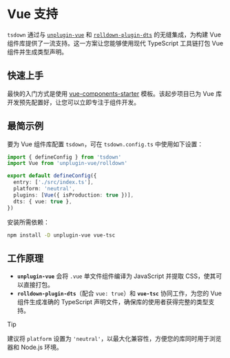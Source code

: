 # Vue 支持

`tsdown` 通过与 [`unplugin-vue`](https://github.com/unplugin/unplugin-vue) 和 [`rolldown-plugin-dts`](https://github.com/sxzz/rolldown-plugin-dts) 的无缝集成，为构建 Vue 组件库提供了一流支持。这一方案让您能够使用现代 TypeScript 工具链打包 Vue 组件并生成类型声明。

## 快速上手

最快的入门方式是使用 [vue-components-starter](https://github.com/sxzz/vue-components-starter) 模板。该起步项目已为 Vue 库开发预先配置好，让您可以立即专注于组件开发。

## 最简示例

要为 Vue 组件库配置 `tsdown`，可在 `tsdown.config.ts` 中使用如下设置：

```ts [tsdown.config.ts]
import { defineConfig } from 'tsdown'
import Vue from 'unplugin-vue/rolldown'

export default defineConfig({
  entry: ['./src/index.ts'],
  platform: 'neutral',
  plugins: [Vue({ isProduction: true })],
  dts: { vue: true },
})
```

安装所需依赖：

```bash
npm install -D unplugin-vue vue-tsc
```

## 工作原理

- **`unplugin-vue`** 会将 `.vue` 单文件组件编译为 JavaScript 并提取 CSS，使其可以直接打包。
- **`rolldown-plugin-dts`**（配合 `vue: true`）和 **`vue-tsc`** 协同工作，为您的 Vue 组件生成准确的 TypeScript 声明文件，确保库的使用者获得完整的类型支持。

> [!TIP]
> 建议将 `platform` 设置为 `'neutral'`，以最大化兼容性，方便您的库同时用于浏览器和 Node.js 环境。
